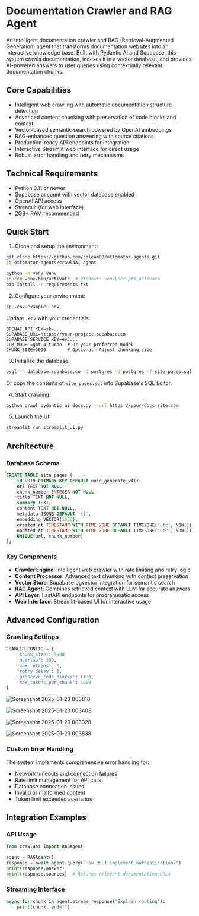 
# Documentation Crawler and RAG Agent

An intelligent documentation crawler and RAG (Retrieval-Augmented Generation) agent that transforms documentation websites into an interactive knowledge base. Built with Pydantic AI and Supabase, this system crawls documentation, indexes it in a vector database, and provides AI-powered answers to user queries using contextually relevant documentation chunks.

## Core Capabilities

- Intelligent web crawling with automatic documentation structure detection
- Advanced content chunking with preservation of code blocks and context
- Vector-based semantic search powered by OpenAI embeddings 
- RAG-enhanced question answering with source citations
- Production-ready API endpoints for integration
- Interactive Streamlit web interface for direct usage
- Robust error handling and retry mechanisms

## Technical Requirements

- Python 3.11 or newer
- Supabase account with vector database enabled
- OpenAI API access
- Streamlit (for web interface)
- 2GB+ RAM recommended

## Quick Start

1. Clone and setup the environment:
```bash
git clone https://github.com/coleam00/ottomator-agents.git
cd ottomator-agents/crawl4AI-agent

python -m venv venv
source venv/bin/activate  # Windows: venv\Scripts\activate
pip install -r requirements.txt
```

2. Configure your environment:
```bash
cp .env.example .env
```

Update `.env` with your credentials:
```env
OPENAI_API_KEY=sk-...
SUPABASE_URL=https://your-project.supabase.co
SUPABASE_SERVICE_KEY=eyJ...
LLM_MODEL=gpt-4-turbo  # Or your preferred model
CHUNK_SIZE=5000        # Optional: Adjust chunking size
```

3. Initialize the database:
```bash
psql -h database.supabase.co -d postgres -U postgres -f site_pages.sql
```
Or copy the contents of `site_pages.sql` into Supabase's SQL Editor.

4. Start crawling:
```bash
python crawl_pydantic_ai_docs.py --url https://your-docs-site.com
```

5. Launch the UI:
```bash
streamlit run streamlit_ui.py
```

## Architecture

### Database Schema
```sql
CREATE TABLE site_pages (
    id UUID PRIMARY KEY DEFAULT uuid_generate_v4(),
    url TEXT NOT NULL,
    chunk_number INTEGER NOT NULL,
    title TEXT NOT NULL,
    summary TEXT,
    content TEXT NOT NULL,
    metadata JSONB DEFAULT '{}',
    embedding VECTOR(1536),
    created_at TIMESTAMP WITH TIME ZONE DEFAULT TIMEZONE('utc', NOW()),
    updated_at TIMESTAMP WITH TIME ZONE DEFAULT TIMEZONE('utc', NOW()),
    UNIQUE(url, chunk_number)
);
```

### Key Components

- **Crawler Engine**: Intelligent web crawler with rate limiting and retry logic
- **Content Processor**: Advanced text chunking with context preservation
- **Vector Store**: Supabase pgvector integration for semantic search
- **RAG Agent**: Combines retrieved context with LLM for accurate answers
- **API Layer**: FastAPI endpoints for programmatic access
- **Web Interface**: Streamlit-based UI for interactive usage

## Advanced Configuration

### Crawling Settings
```python
CRAWLER_CONFIG = {
    'chunk_size': 5000,
    'overlap': 500,
    'max_retries': 3,
    'retry_delay': 1,
    'preserve_code_blocks': True,
    'max_tokens_per_chunk': 1000
}
```
![Screenshot 2025-01-23 003818](https://github.com/user-attachments/assets/be2a09ae-2125-49e1-8ce0-764b027a93bc)

![Screenshot 2025-01-23 003408](https://github.com/user-attachments/assets/e576198e-aa54-43a7-bb4d-c7ef5e983a02)

![Screenshot 2025-01-23 003328](https://github.com/user-attachments/assets/d77a7c2d-1e4f-4645-a7c6-5cb7739d625f)

![Screenshot 2025-01-23 003838](https://github.com/user-attachments/assets/eb254219-a3f0-44a0-9d18-c315b7b113f8)

### Custom Error Handling
The system implements comprehensive error handling for:
- Network timeouts and connection failures
- Rate limit management for API calls
- Database connection issues
- Invalid or malformed content
- Token limit exceeded scenarios

## Integration Examples

### API Usage
```python
from crawl4ai import RAGAgent

agent = RAGAgent()
response = await agent.query("How do I implement authentication?")
print(response.answer)
print(response.sources)  # Returns relevant documentation URLs
```

### Streaming Interface
```python
async for chunk in agent.stream_response("Explain routing"):
    print(chunk, end="")
```
